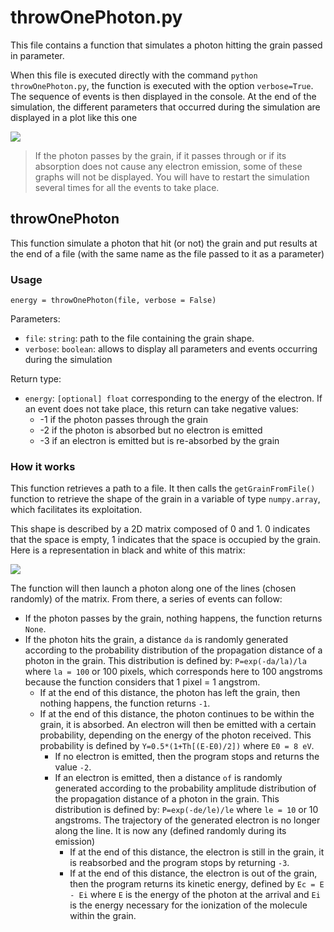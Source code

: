 # throwOnePhoton.py

This file contains a function that simulates a photon hitting the grain passed in parameter.

When this file is executed directly with the command `python throwOnePhoton.py`, the function is executed with the option `verbose=True`. The sequence of events is then displayed in the console. At the end of the simulation, the different parameters that occurred during the simulation are displayed in a plot like this one

![](https://vincent.foriel.xyz/wp-content/uploads/2021/09/Capture-decran-2021-09-29-150141-1.png)

> If the photon passes by the grain, if it passes through or if its absorption does not cause any electron emission, some of these graphs will not be displayed. You will have to restart the simulation several times for all the events to take place.

## throwOnePhoton

This function simulate a photon that hit (or not) the grain and put results at the end of a file (with the same name as the file passed to it as a parameter)

### Usage

```
energy = throwOnePhoton(file, verbose = False)
```

Parameters:

* `file`: `string`: path to the file containing the grain shape.
* `verbose`: `boolean`: allows to display all parameters and events occurring during the simulation

Return type:

* `energy`: `[optional] float` corresponding to the energy of the electron. If an event does not take place, this return can take negative values:
  * -1 if the photon passes through the grain
  * -2 if the photon is absorbed but no electron is emitted
  * -3 if an electron is emitted but is re-absorbed by the grain

### How it works

This function retrieves a path to a file. It then calls the `getGrainFromFile()` function to retrieve the shape of the grain in a variable of type `numpy.array`, which facilitates its exploitation.

This shape is described by a 2D matrix composed of 0 and 1. 0 indicates that the space is empty, 1 indicates that the space is occupied by the grain. Here is a representation in black and white of this matrix:

![](https://vincent.foriel.xyz/wp-content/uploads/2021/09/Capture-decran-2021-09-29-160144.png)

The function will then launch a photon along one of the lines (chosen randomly) of the matrix. From there, a series of events can follow:

* If the photon passes by the grain, nothing happens, the function returns `None`.
* If the photon hits the grain, a distance `da` is randomly generated according to the probability distribution of the propagation distance of a photon in the grain. This distribution is defined by: `P=exp(-da/la)/la` where `la = 100` or 100 pixels, which corresponds here to 100 angstroms because the function considers that 1 pixel = 1 angstrom.
  * If at the end of this distance, the photon has left the grain, then nothing happens, the function returns `-1`.
  * If at the end of this distance, the photon continues to be within the grain, it is absorbed. An electron will then be emitted with a certain probability, depending on the energy of the photon received. This probability is defined by `Y=0.5*(1+Th[(E-E0)/2])` where `E0 = 8 eV`.
    * If no electron is emitted, then the program stops and returns the value `-2`.
    * If an electron is emitted, then a distance `of` is randomly generated according to the probability amplitude distribution of the propagation distance of a photon in the grain. This distribution is defined by: `P=exp(-de/le)/le` where `le = 10` or 10 angstroms. The trajectory of the generated electron is no longer along the line. It is now any (defined randomly during its emission)
      * If at the end of this distance, the electron is still in the grain, it is reabsorbed and the program stops by returning `-3`.
      * If at the end of this distance, the electron is out of the grain, then the program returns its kinetic energy, defined by `Ec = E - Ei` where `E` is the energy of the photon at the arrival and `Ei` is the energy necessary for the ionization of the molecule within the grain.